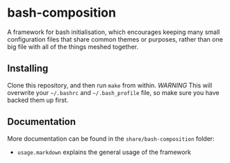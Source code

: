 bash-composition
================

A framework for bash initialisation, which encourages keeping many small
configuration files that share common themes or purposes, rather than one big
file with all of the things meshed together.


Installing
----------

Clone this repository, and then run `make` from within. *WARNING* This will
overwrite your `~/.bashrc` and `~/.bash_profile` file, so make sure you have
backed them up first.


Documentation
-------------

More documentation can be found in the `share/bash-composition` folder:

*   `usage.markdown` explains the general usage of the framework
